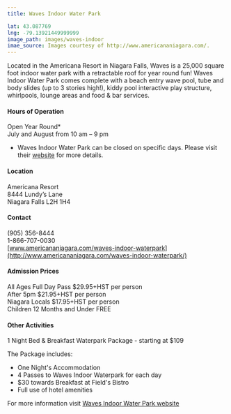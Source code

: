 ```yaml
---
title: Waves Indoor Water Park

lat: 43.087769
lng: -79.13921449999999
image_path: images/waves-indoor
imae_source: Images courtesy of http://www.americananiagara.com/.
---
```

Located in the Americana Resort in Niagara Falls, Waves is a 25,000 square foot indoor water park with a retractable roof for year round fun! Waves Indoor Water Park comes complete with a beach entry wave pool, tube and body slides (up to 3 stories high!), kiddy pool interactive play structure, whirlpools, lounge areas and food & bar services.

#### Hours of Operation
Open Year Round*  
July and August from 10 am – 9 pm  
* Waves Indoor Water Park can be closed on specific days.  Please visit their [website](http://www.americananiagara.com/waves-indoor-waterpark/waterpark-hours-operations/) for more details.   

#### Location
Americana Resort  
8444 Lundy’s Lane  
Niagara Falls L2H 1H4  

#### Contact
(905) 356-8444  
1-866-707-0030  
[www.americananiagara.com/waves-indoor-waterpark](http://www.americananiagara.com/waves-indoor-waterpark/)

#### Admission Prices
All Ages Full Day Pass $29.95+HST per person  
After 5pm $21.95+HST per person  
Niagara Locals $17.95+HST per person  
Children 12 Months and Under FREE  


#### Other Activities
1 Night Bed & Breakfast Waterpark Package - starting at $109  

The Package includes:  
- One Night's Accommodation  
- 4 Passes to Waves Indoor Waterpark for each day  
- $30 towards Breakfast at Field's Bistro  
- Full use of hotel amenities  

For more information visit [Waves Indoor Water Park website](http://www.americananiagara.com/waves-indoor-waterpark/)
